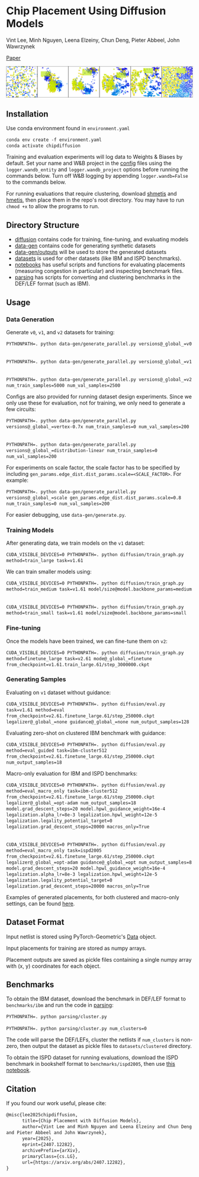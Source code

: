 # Chip Placement Using Diffusion Models

Vint Lee, Minh Nguyen, Leena Elzeiny, Chun Deng, Pieter Abbeel, John Wawrzynek

[Paper](https://arxiv.org/abs/2407.12282)

![Teaser](/media/teaser.png "Diffusion process used to generate placement")

## Installation
Use conda environment found in `environment.yaml`
```
conda env create -f environment.yaml
conda activate chipdiffusion
```

Training and evaluation experiments will log data to Weights & Biases by default. Set your name and W&B project in the [config](diffusion/configs) files using the `logger.wandb_entity` and `logger.wandb_project` options before running the commands below. Turn off W&B logging by appending `logger.wandb=False` to the commands below.

For running evaluations that require clustering, download [shmetis](http://glaros.dtc.umn.edu/gkhome/metis/hmetis/overview) and [hmetis](http://glaros.dtc.umn.edu/gkhome/metis/hmetis/overview), then place them in the repo's root directory. You may have to run `chmod +x` to allow the programs to run.


## Directory Structure
* [diffusion](diffusion) contains code for training, fine-tuning, and evaluating models
* [data-gen](data-gen) contains code for generating synthetic datasets
* [data-gen/outputs](data-gen/outputs) will be used to store the generated datasets
* [datasets](datasets) is used for other datasets (like IBM and ISPD benchmarks).
* [notebooks](notebooks) has useful scripts and functions for evaluating placements (measuring congestion in particular) and inspecting benchmark files.
* [parsing](parsing) has scripts for converting and clustering benchmarks in the DEF/LEF format (such as IBM).

## Usage

### Data Generation
Generate `v0`, `v1`, and `v2` datasets for training:
```
PYTHONPATH=. python data-gen/generate_parallel.py versions@_global_=v0


PYTHONPATH=. python data-gen/generate_parallel.py versions@_global_=v1


PYTHONPATH=. python data-gen/generate_parallel.py versions@_global_=v2 num_train_samples=5000 num_val_samples=2500
```

Configs are also provided for running dataset design experiments. Since we only use these for evaluation, not for training, we only need to generate a few circuits:
```
PYTHONPATH=. python data-gen/generate_parallel.py versions@_global_=vertex-0.7x num_train_samples=0 num_val_samples=200


PYTHONPATH=. python data-gen/generate_parallel.py versions@_global_=distribution-linear num_train_samples=0 num_val_samples=200
```

For experiments on scale factor, the scale factor has to be specified by including `gen_params.edge_dist.dist_params.scale=<SCALE_FACTOR>`. For example:
```
PYTHONPATH=. python data-gen/generate_parallel.py versions@_global_=scale gen_params.edge_dist.dist_params.scale=0.8 num_train_samples=0 num_val_samples=200
```

For easier debugging, use `data-gen/generate.py`.

### Training Models
After generating data, we train models on the `v1` dataset:

```
CUDA_VISIBLE_DEVICES=0 PYTHONPATH=. python diffusion/train_graph.py method=train_large task=v1.61
```

We can train smaller models using:
```
CUDA_VISIBLE_DEVICES=0 PYTHONPATH=. python diffusion/train_graph.py method=train_medium task=v1.61 model/size@model.backbone_params=medium


CUDA_VISIBLE_DEVICES=0 PYTHONPATH=. python diffusion/train_graph.py method=train_small task=v1.61 model/size@model.backbone_params=small
```

### Fine-tuning
Once the models have been trained, we can fine-tune them on `v2`:
```
CUDA_VISIBLE_DEVICES=0 PYTHONPATH=. python diffusion/train_graph.py method=finetune_large task=v2.61 mode@_global_=finetune from_checkpoint=v1.61.train_large.61/step_3000000.ckpt
```

### Generating Samples

Evaluating on `v1` dataset without guidance:
```
CUDA_VISIBLE_DEVICES=0 PYTHONPATH=. python diffusion/eval.py task=v1.61 method=eval from_checkpoint=v2.61.finetune_large.61/step_250000.ckpt legalizer@_global_=none guidance@_global_=none num_output_samples=128
```

Evaluating zero-shot on clustered IBM benchmark with guidance:
```
CUDA_VISIBLE_DEVICES=0 PYTHONPATH=. python diffusion/eval.py method=eval_guided task=ibm-cluster512 from_checkpoint=v2.61.finetune_large.61/step_250000.ckpt num_output_samples=18
```

Macro-only evaluation for IBM and ISPD benchmarks:
```
CUDA_VISIBLE_DEVICES=0 PYTHONPATH=. python diffusion/eval.py method=eval_macro_only task=ibm-cluster512 from_checkpoint=v2.61.finetune_large.61/step_250000.ckpt legalizer@_global_=opt-adam num_output_samples=18 model.grad_descent_steps=20 model.hpwl_guidance_weight=16e-4 legalization.alpha_lr=8e-3 legalization.hpwl_weight=12e-5 legalization.legality_potential_target=0 legalization.grad_descent_steps=20000 macros_only=True


CUDA_VISIBLE_DEVICES=0 PYTHONPATH=. python diffusion/eval.py method=eval_macro_only task=ispd2005 from_checkpoint=v2.61.finetune_large.61/step_250000.ckpt legalizer@_global_=opt-adam guidance@_global_=opt num_output_samples=8 model.grad_descent_steps=20 model.hpwl_guidance_weight=16e-4 legalization.alpha_lr=8e-3 legalization.hpwl_weight=12e-5 legalization.legality_potential_target=0 legalization.grad_descent_steps=20000 macros_only=True
```

Examples of generated placements, for both clustered and macro-only settings, can be found [here](placements).

## Dataset Format
Input netlist is stored using PyTorch-Geometric's [Data](https://pytorch-geometric.readthedocs.io/en/latest/generated/torch_geometric.data.Data.html#torch-geometric-data-data) object.

Input placements for training are stored as numpy arrays.

Placement outputs are saved as pickle files containing a single numpy array with (x, y) coordinates for each object.

## Benchmarks
To obtain the IBM dataset, download the benchmark in DEF/LEF format to `benchmarks/ibm` and run the code in [parsing](parsing):
```
PYTHONPATH=. python parsing/cluster.py

PYTHONPATH=. python parsing/cluster.py num_clusters=0
```
The code will parse the DEF/LEFs, cluster the netlists if `num_clusters` is non-zero, then output the dataset as pickle files to `datasets/clustered` directory.

To obtain the ISPD dataset for running evaluations, download the ISPD benchmark in bookshelf format to `benchmarks/ispd2005`, then use [this notebook](notebooks/parse_bookshelf.ipynb).

## Citation
If you found our work useful, please cite:
```
@misc{lee2025chipdiffusion,
      title={Chip Placement with Diffusion Models}, 
      author={Vint Lee and Minh Nguyen and Leena Elzeiny and Chun Deng and Pieter Abbeel and John Wawrzynek},
      year={2025},
      eprint={2407.12282},
      archivePrefix={arXiv},
      primaryClass={cs.LG},
      url={https://arxiv.org/abs/2407.12282}, 
}
```